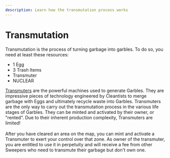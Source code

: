 ```yaml
---
description: Learn how the transmutation process works
---
```


# Transmutation

Transmutation is the process of turning garbage into garbles. To do so, you need at least these resources:

* 1 Egg
* 3 Trash Items
* Transmuter
* NUCLEAR

[Transmuters](../resources/nft/transmuters.md) are the powerful machines used to generate Garbles. They are impressive pieces of technology engineered by Cleantists to merge garbage with Eggs and ultimately recycle waste into Garbles. Transmuters are the only way to carry out the transmutation process in the various life stages of Garbles. They can be minted and activated by their owner, or "rented". Due to their inherent production complexity, Transmuters are limited!\
\
After you have cleared an area on the map, you can mint and activate a Transmuter to exert your control over that zone. As owner of the transmuter, you are entitled to use it in perpetuity and will receive a fee from other Sweepers who need to transmute their garbage but don't own one.&#x20;
